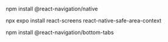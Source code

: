 npm install @react-navigation/native

npx expo install react-screens react-native-safe-area-context

npm install @react-navigation/bottom-tabs